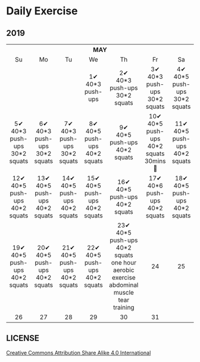 # Daily Exercise

## 2019

<table>
    <tr>
        <th colspan="7">MAY</th>
    </tr>
    <tr align="center">
        <td>Su</td>
        <td>Mo</td>
        <td>Tu</td>
        <td>We</td>
        <td>Th</td>
        <td>Fr</td>
        <td>Sa</td>
   </tr>
  <tr align="center">
        <td></td>
        <td></td>
        <td></td>
        <td>1✔<br>40*3 push-ups</td>
        <td>2✔<br> 40*3 push-ups<br>
  30*2 squats</td> 
        <td>3✔<br> 40*3 push-ups<br>
  30*2 squats</td>
        <td>4✔<br> 40*5 push-ups<br>
  30*2 squats</td>
   </tr>
  <tr align="center">
        <td>5✔<br> 40*3 push-ups<br>
  30*2 squats</td>
        <td>6✔<br> 40*3 push-ups<br>
  30*2 squats</td>
        <td>7✔<br> 40*3 push-ups<br>
  30*2 squats</td> 
        <td>8✔<br> 40*5 push-ups<br>
  40*2 squats</td> 
        <td>9✔<br> 40*5 push-ups<br>
  40*2 squats</td> 
        <td>10✔<br> 40*5 push-ups<br>
  40*2 squats<br>30mins ‍🏃‍</td>
        <td>11✔<br> 40*5 push-ups<br>
  40*2 squats</td>
   </tr>
  <tr align="center">
        <td>12✔<br> 40*5 push-ups<br>
  40*2 squats</td>
        <td>13✔<br> 40*5 push-ups<br>
  40*2 squats</td>
        <td>14✔<br> 40*5 push-ups<br>
  40*2 squats</td>
        <td>15✔<br> 40*5 push-ups<br>
  40*2 squats</td>
        <td>16✔<br> 40*5 push-ups<br>
  40*2 squats</td>
        <td>17✔<br> 40*6 push-ups<br>
  40*2 squats</td>
        <td>18✔<br> 40*5 push-ups<br>
  40*2 squats</td>
   </tr>
  <tr align="center">
        <td>19✔<br> 40*5 push-ups<br>
  40*2 squats</td>
        <td>20✔<br> 40*5 push-ups<br>
  40*2 squats</td>
        <td>21✔<br> 40*5 push-ups<br>
  40*2 squats</td>
        <td>22✔<br> 40*5 push-ups<br>
  40*2 squats</td>
        <td>23✔<br> 40*5 push-ups<br>
  40*2 squats<br> one hour aerobic exercise<br>abdominal muscle tear training</td>
        <td>24</td>
        <td>25</td>
   </tr>
  <tr align="center">
        <td>26</td>
        <td>27</td>
        <td>28</td>
        <td>29</td>
        <td>30</td>
        <td>31</td>
        <td></td>
   </tr>
</table>

## LICENSE
[Creative Commons Attribution Share Alike 4.0 International](https://github.com/yanglbme/daily-exercise/blob/master/LICENSE)